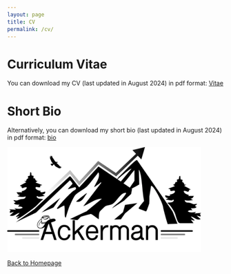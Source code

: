 ```yaml
---
layout: page
title: CV
permalink: /cv/
---
```


# Curriculum Vitae

You can download my CV (last updated in August 2024) in pdf format: [Vitae](CV_new.pdf)

# Short Bio

Alternatively, you can download my short bio (last updated in August 2024) in pdf format: [bio](Short_bio.pdf)

<img src="/pictures/ack.png" width="450" />


[Back to Homepage](index.md)


